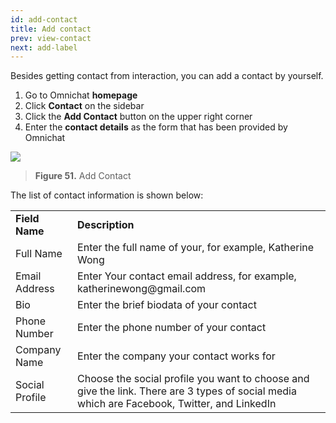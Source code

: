 ```yaml
---
id: add-contact
title: Add contact
prev: view-contact
next: add-label
---
```


Besides getting contact from interaction, you can add a contact by yourself.

1. Go to Omnichat **homepage**
2. Click **Contact** on the sidebar
3. Click the **Add Contact** button on the upper right corner
4. Enter the **contact details** as the form that has been provided by Omnichat

![](https://lh6.googleusercontent.com/Y0tM0vsM3H5FDUosCbLuFnFigdpVspbjVt5NBl9ie6BgBYH9BmRsWCmM3ubhtkOAjfSs3UpLlN3fIVS5Pb1UIv57wm_hWAVlU-PThVZa3MQ3ZpfzDvf71z6QGG8IO1oNefcsDS1N)

> **Figure 51.** Add Contact

The list of contact information is shown below:

<table>
  <tr>
   <td><strong>Field Name</strong>
   </td>
   <td><strong>Description</strong>
   </td>
  </tr>
  <tr>
   <td>Full Name
   </td>
   <td>Enter the full name of your, for example, Katherine Wong
   </td>
  </tr>
  <tr>
   <td>Email Address
   </td>
   <td>Enter Your contact email address, for example, katherinewong@gmail.com
   </td>
  </tr>
  <tr>
   <td>Bio
   </td>
   <td>Enter the brief biodata of your contact
   </td>
  </tr>
  <tr>
   <td>Phone Number
   </td>
   <td>Enter the phone number of your contact
   </td>
  </tr>
  <tr>
   <td>Company Name
   </td>
   <td>Enter the company your contact works for
   </td>
  </tr>
  <tr>
   <td>Social Profile
   </td>
   <td>Choose the social profile you want to choose and give the link. There are 3 types of social media which are Facebook, Twitter, and LinkedIn
   </td>
  </tr>
</table>

